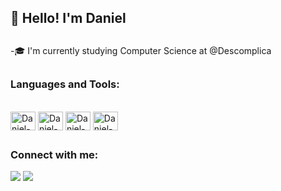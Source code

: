 ## 👋 Hello! I'm Daniel

##

-🎓 I'm currently studying Computer Science at @Descomplica

##

### Languages and Tools:
<div style="display: inline_block"><br>
  <a href="https://developer.mozilla.org/pt-BR/docs/Web/JavaScript"><img align="center" alt="Daniel-Js" height="30" width="40" src="https://cdn.jsdelivr.net/gh/devicons/devicon/icons/javascript/javascript-original.svg"></a>
  <a href="https://nodejs.org/en/docs/"><img align="center" alt="Daniel-NODE" height="30" width="40" src="https://cdn.jsdelivr.net/gh/devicons/devicon/icons/nodejs/nodejs-plain-wordmark.svg"></a>
   <a href="https://developer.mozilla.org/pt-BR/docs/Web/HTML"><img align="center" alt="Daniel-HTML" height="30" width="40" src="https://cdn.jsdelivr.net/gh/devicons/devicon/icons/html5/html5-plain-wordmark.svg"></a>
  <a href="https://developer.mozilla.org/pt-BR/docs/Web/CSS"><img align="center" alt="Daniel-CSS" height="30" width="40" src="https://cdn.jsdelivr.net/gh/devicons/devicon/icons/css3/css3-plain-wordmark.svg"></a>
  
##
  
### Connect with me: 
<div> 
  <a href = "mailto:danielpn23@outlook.com"><img src="https://img.shields.io/badge/Microsoft_Outlook-0078D4?style=for-the-badge&logo=microsoft-outlook&logoColor=white"></a>
  <a href = "https://www.linkedin.com/in/daniel-augusto-nunes/"><img src="https://img.shields.io/badge/LinkedIn-0077B5?style=for-the-badge&logo=linkedin&logoColor=white"></a>
</div>
